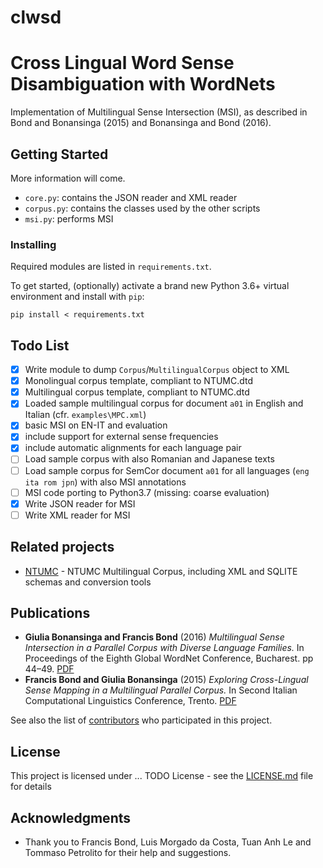 # clwsd
# Cross Lingual Word Sense Disambiguation with WordNets

Implementation of Multilingual Sense Intersection (MSI), as described in Bond and Bonansinga (2015) and Bonansinga and Bond (2016).
## Getting Started

More information will come.

* ```core.py```: contains the JSON reader and XML reader 
* ```corpus.py```: contains the classes used by the other scripts
* ```msi.py```: performs MSI

### Installing

Required modules are listed in ```requirements.txt```. 

To get started, (optionally) activate a brand new Python 3.6+ virtual environment and install with ```pip```:

```
pip install < requirements.txt
```

## Todo List

- [x] Write module to dump ```Corpus```/```MultilingualCorpus``` object to XML 
- [x] Monolingual corpus template, compliant to NTUMC.dtd
- [x] Multilingual corpus template, compliant to NTUMC.dtd
- [x] Loaded sample multilingual corpus for document ```a01``` in English and Italian (cfr. ```examples\MPC.xml```)
- [x] basic MSI on EN-IT and evaluation
- [x] include support for external sense frequencies
- [x] include automatic alignments for each language pair
- [ ] Load sample corpus with also Romanian and Japanese texts
- [ ] Load sample corpus for SemCor document ```a01``` for all languages (```eng ita rom jpn```) with also MSI annotations
- [ ] MSI code porting to Python3.7 (missing: coarse evaluation)
- [x] Write JSON reader for MSI
- [ ] Write XML reader for MSI

## Related projects


* [NTUMC](https://github.com/lmorgadodacosta/NTUMC) - 
NTUMC Multilingual Corpus, including XML and SQLITE schemas and conversion tools


## Publications

* **Giulia Bonansinga and Francis Bond** (2016) *Multilingual Sense Intersection in a Parallel Corpus with Diverse Language Families.* 
In Proceedings of the Eighth Global WordNet Conference, Bucharest. pp 44–49. [PDF](http://gwc2016.racai.ro/proceedings.html)
* **Francis Bond and Giulia Bonansinga** (2015) *Exploring Cross-Lingual Sense Mapping in a Multilingual Parallel Corpus.* 
In Second Italian Computational Linguistics Conference, Trento. [PDF](http://compling.hss.ntu.edu.sg/pdf/2015-clic-exploring-xling.pdf)


See also the list of [contributors](https://github.com/jusing-es/clwsd/graphs/contributors) who participated in this project.

## License

This project is licensed under ... TODO License - see the [LICENSE.md](LICENSE.md) file for details

## Acknowledgments

* Thank you to Francis Bond, Luis Morgado da Costa, Tuan Anh Le and Tommaso Petrolito for their help and suggestions.
